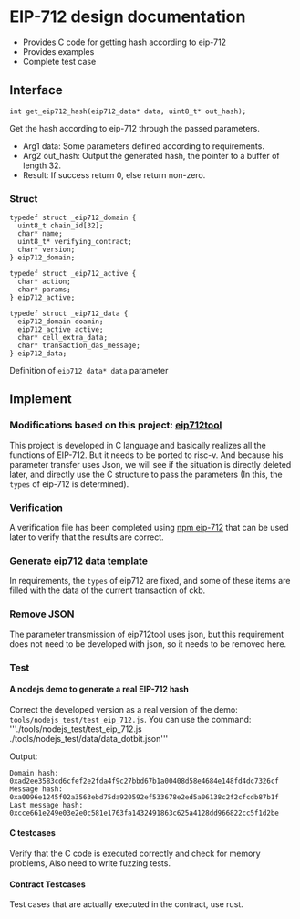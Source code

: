 # EIP-712 design documentation

* Provides C code for getting hash according to eip-712
* Provides examples
* Complete test case

## Interface

```
int get_eip712_hash(eip712_data* data, uint8_t* out_hash);
```

Get the hash according to eip-712 through the passed parameters.

* Arg1 data: Some parameters defined according to requirements.
* Arg2 out_hash: Output the generated hash, the pointer to a buffer of length 32.
* Result: If success return 0, else return non-zero.

### Struct
```
typedef struct _eip712_domain {
  uint8_t chain_id[32];
  char* name;
  uint8_t* verifying_contract;
  char* version;
} eip712_domain;

typedef struct _eip712_active {
  char* action;
  char* params;
} eip712_active;

typedef struct _eip712_data {
  eip712_domain doamin;
  eip712_active active;
  char* cell_extra_data;
  char* transaction_das_message;
} eip712_data;
```

Definition of ```eip712_data* data``` parameter


## Implement

### Modifications based on this project: [eip712tool](https://github.com/markrypt0/eip712tool)

This project is developed in C language and basically realizes all the functions of EIP-712. 
But it needs to be ported to risc-v. And because his parameter transfer uses Json, we will see if the situation is directly deleted later, and directly use the C structure to pass the parameters (In this, the ```types``` of eip-712 is determined).


### Verification

A verification file has been completed using [npm eip-712](https://www.npmjs.com/package/eip-712) that can be used later to verify that the results are correct.


### Generate eip712 data template

In requirements, the ```types``` of eip712 are fixed, and some of these items are filled with the data of the current transaction of ckb.


### Remove JSON

The parameter transmission of eip712tool uses json, but this requirement does not need to be developed with json, so it needs to be removed here.


### Test

#### A nodejs demo to generate a real EIP-712 hash
Correct the developed version as a real version of the demo:
```tools/nodejs_test/test_eip_712.js```. You can use the command: '''./tools/nodejs_test/test_eip_712.js ./tools/nodejs_test/data/data_dotbit.json'''

Output:
```
Domain hash: 0xad2ee3583cd6cfef2e2fda4f9c27bbd67b1a00408d58e4684e148fd4dc7326cf
Message hash: 0xa0096e1245f02a3563ebd75da920592ef533678e2ed5a06138c2f2cfcdb87b1f
Last message hash: 0xcce661e249e03e2e0c581e1763fa1432491863c625a4128dd966822cc5f1d2be
```

#### C testcases
Verify that the C code is executed correctly and check for memory problems, Also need to write fuzzing tests.

#### Contract Testcases
Test cases that are actually executed in the contract, use rust.
